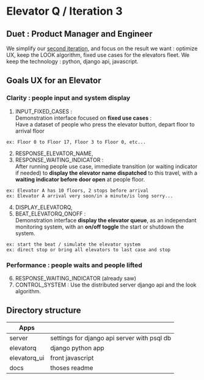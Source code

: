 # Elevator Q / Iteration 3

## Duet : Product Manager and Engineer

We simplify our [second iteration](../iter2/readme.md), and focus on the result we want : optimize UX, keep the LOOK algorithm, fixed use cases for the elevators fleet. We keep the technology : python, django api, javascript.

## Goals UX for an Elevator

### Clarity : people input and system display

1. INPUT_FIXED_CASES :  
   Demonstration interface focused on **fixed use cases** :  
   Have a dataset of people who press the elevator button, depart floor to arrival floor

```
ex: Floor 0 to Floor 17, Floor 3 to Floor 0, etc...
```

2. RESPONSE_ELEVATOR_NAME,
3. RESPONSE_WAITING_INDICATOR :  
   After running people use case, immediate transition (or waiting indicator if needed) to **display the elevator name dispatched** to this travel, with a **waiting indicator before door open** at people floor.

```
ex: Elevator A has 10 floors, 2 stops before arrival
ex: Elevator A arrival very soon/in a minute/is long sorry...
```

4. DISPLAY_ELEVATORQ,
5. BEAT_ELEVATORQ_ONOFF :  
   Demonstration interface **display the elevator queue**, as an independant monitoring system, with an **on/off toggle** the start or shutdown the system.

```
ex: start the beat / simulate the elevator system
ex: direct stop or bring all elevators to last case and stop
```

### Performance : people waits and people lifted

6. RESPONSE_WAITING_INDICATOR (already saw)
7. CONTROL_SYSTEM : Use the distributed server django api and the look algorithm.

## Directory structure

| Apps         |                                             |
| ------------ | ------------------------------------------- |
| server       | settings for django api server with psql db |
| elevatorq    | django python app                           |
| elevatorq_ui | front javascript                            |
| docs         | thoses readme                               |
